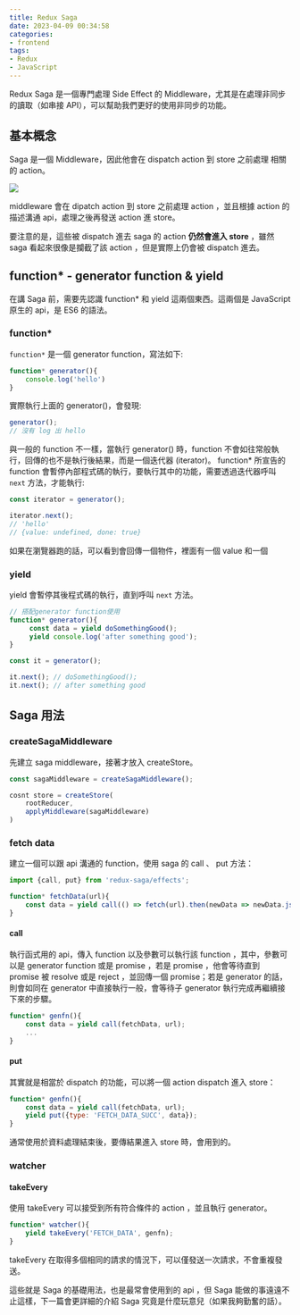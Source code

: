 ```yaml
---
title: Redux Saga
date: 2023-04-09 00:34:58
categories:
- frontend
tags: 
- Redux
- JavaScript
---
```


Redux Saga 是一個專門處理 Side Effect 的 Middleware，尤其是在處理非同步的讀取（如串接 API），可以幫助我們更好的使用非同步的功能。

## 基本概念
Saga 是一個 Middleware，因此他會在 dispatch action 到 store 之前處理 相關的 action。

![](https://i.imgur.com/OdEL7fs.gif)

middleware 會在 dipatch action 到 store 之前處理 action ，並且根據 action 的描述溝通 api，處理之後再發送 action 進 store。

要注意的是，這些被 dispatch 進去 saga 的 action **仍然會進入 store** ，雖然 saga 看起來很像是攔截了該 action ，但是實際上仍會被 dispatch 進去。

## function* - generator function & yield
在講 Saga 前，需要先認識 function* 和 yield 這兩個東西。這兩個是 JavaScript 原生的 api，是 ES6 的語法。

### function*
`function*` 是一個 generator function，寫法如下:
```javascript
function* generator(){
    console.log('hello')
}
```
實際執行上面的 generator()，會發現:
```javascript
generator();
// 沒有 log 出 hello
```
與一般的 function 不一樣，當執行 generator() 時，function 不會如往常般執行，回傳的也不是執行後結果，而是一個迭代器 (iterator)。
function* 所宣告的 function 會暫停內部程式碼的執行，要執行其中的功能，需要透過迭代器呼叫 `next` 方法，才能執行:
```javascript
const iterator = generator();

iterator.next();
// 'hello'
// {value: undefined, done: true}
```
如果在瀏覽器跑的話，可以看到會回傳一個物件，裡面有一個 value 和一個
### yield
yield 會暫停其後程式碼的執行，直到呼叫 `next` 方法。
```javascript
// 搭配generator function使用
function* generator(){
     const data = yield doSomethingGood();
     yield console.log('after something good');
}

const it = generator();

it.next(); // doSomethingGood();
it.next(); // after something good
```

## Saga 用法
### createSagaMiddleware
先建立 saga middleware，接著才放入 createStore。
```javascript
const sagaMiddleware = createSagaMiddleware();

cosnt store = createStore(
    rootReducer,
    applyMiddleware(sagaMiddleware)
)
```
### fetch data
建立一個可以跟 api 溝通的 function，使用 saga 的 call 、 put 方法：
```javascript
import {call, put} from 'redux-saga/effects';

function* fetchData(url){
    const data = yield call(() => fetch(url).then(newData => newData.json()));
}
```


#### call
執行函式用的 api，傳入 function 以及參數可以執行該 function ，其中，參數可以是 generator function 或是 promise ，若是 promise ，他會等待直到 promise 被 resolve 或是 reject ，並回傳一個 promise；若是 generator 的話，則會如同在 generator 中直接執行一般，會等待子 generator 執行完成再繼續接下來的步驟。
```javascript
function* genfn(){
    const data = yield call(fetchData, url);
    ...
}
```

#### put
其實就是相當於 dispatch 的功能，可以將一個 action dispatch 進入 store：
```javascript
function* genfn(){
    const data = yield call(fetchData, url);
    yield put({type: 'FETCH_DATA_SUCC', data});
}
```
通常使用於資料處理結束後，要傳結果進入 store 時，會用到的。

### watcher
#### takeEvery
使用 takeEvery 可以接受到所有符合條件的 action ，並且執行 generator。
```javascript
function* watcher(){
    yield takeEvery('FETCH_DATA', genfn);
}
```
takeEvery 在取得多個相同的請求的情況下，可以僅發送一次請求，不會重複發送。


這些就是 Saga 的基礎用法，也是最常會使用到的 api ，但 Saga 能做的事遠遠不止這樣，下一篇會更詳細的介紹 Saga 究竟是什麼玩意兒（如果我夠勤奮的話）。